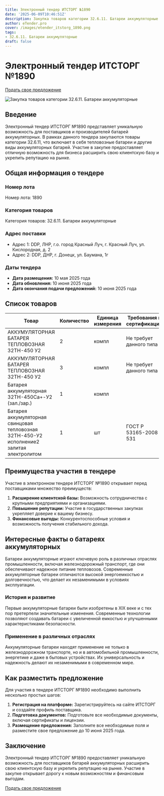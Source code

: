 ```yaml
---
title: Электронный тендер ИТСТОРГ №1890
date: '2025-06-09T10:46:51Z'
description: Закупка товаров категории 32.6.11. Батареи аккумуляторные - Тендер №1890
author: eTender.pro
cover: /images/etender_itstorg_1890.png
tags:
- 32.6.11. Батареи аккумуляторные
draft: false
---
```

# Электронный тендер ИТСТОРГ №1890

[Подать свое предложение](https://itstorg.ru/tender-1890?utm_source=etender)

![Закупка товаров категории 32.6.11. Батареи аккумуляторные](/images/etender_itstorg_1890.png)

## Введение

Электронный тендер ИТСТОРГ №1890 представляет уникальную возможность для поставщиков и производителей батарей аккумуляторных. В рамках данного тендера закупаются товары категории 32.6.11, что включает в себя тепловозные батареи и другие виды аккумуляторных батарей. Участие в закупке предоставляет отличную возможность для бизнеса расширить свою клиентскую базу и укрепить репутацию на рынке.

## Общая информация о тендере

### Номер лота
Номер лота: 1890

### Категория товаров
Категория товаров: 32.6.11. Батареи аккумуляторные

### Адрес поставки
- Адрес 1: DDP, ЛНР, г.о. город Красный Луч, г. Красный Луч, ул. Кислородная, д. 2
- Адрес 2: DDP, ДНР, г. Донецк, ул. Баумана, 1г

### Даты тендера
- **Дата размещения:** 10 мая 2025 года
- **Дата обновления:** 10 июня 2025 года
- **Дата окончания подачи предложений:** 10 июня 2025 года

## Список товаров

| Товар                                                                                 | Количество | Единица измерения | Требования к сертификации | Примечания |
|----------------------------------------------------------------------------------------|------------|-------------------|---------------------------|------------|
| АККУМУЛЯТОРНАЯ БАТАРЕЯ ТЕПЛОВОЗНАЯ 32ТН-450 У2                                       | 2          | компл             | Не требует данного типа    | Нет        |
| АККУМУЛЯТОРНАЯ БАТАРЕЯ ТЕПЛОВОЗНАЯ 32ТН-450 У2                                       | 3          | компл             | Не требует данного типа    | Нет        |
| Батарея аккумуляторная 32ТН-450Са+-У2 (зал./зар.)                                     | 1          | компл             |                           | Нет        |
| Батарея аккумуляторная свинцовая тепловозная 32ТН-450-У2 исполнение2 залитая электролитом | 1          | шт                | ГОСТ Р 53165-2008 - 531    | Нет        |

## Преимущества участия в тендере

Участие в электронном тендере ИТСТОРГ №1890 открывает перед поставщиками множество преимуществ:

1. **Расширение клиентской базы:** Возможность сотрудничества с крупными предприятиями и организациями.
2. **Повышение репутации:** Участие в государственных закупках укрепляет доверие к вашему бизнесу.
3. **Финансовые выгоды:** Конкурентоспособные условия и возможность получения стабильного дохода.

## Интересные факты о батареях аккумуляторных

Батареи аккумуляторные играют ключевую роль в различных отраслях промышленности, включая железнодорожный транспорт, где они обеспечивают надежное питание тепловозов. Современные аккумуляторные батареи отличаются высокой энергоемкостью и долговечностью, что делает их незаменимыми в условиях эксплуатации.

### История и развитие

Первые аккумуляторные батареи были изобретены в XIX веке и с тех пор претерпели значительные изменения. Современные технологии позволяют создавать батареи с увеличенной емкостью и улучшенными характеристиками безопасности.

### Применение в различных отраслях

Аккумуляторные батареи находят применение не только в железнодорожном транспорте, но и в автомобильной промышленности, энергетике и даже в бытовых устройствах. Их универсальность и надежность делают их незаменимыми в современном мире.

## Как разместить предложение

Для участия в тендере ИТСТОРГ №1890 необходимо выполнить несколько простых шагов:

1. **Регистрация на платформе:** Зарегистрируйтесь на сайте ИТСТОРГ и создайте профиль поставщика.
2. **Подготовка документов:** Подготовьте все необходимые документы, включая сертификаты и лицензии.
3. **Размещение предложения:** Заполните все необходимые поля и разместите свое предложение до 10 июня 2025 года.

## Заключение

Электронный тендер ИТСТОРГ №1890 предоставляет уникальную возможность для поставщиков батарей аккумуляторных расширить свою клиентскую базу и укрепить репутацию на рынке. Участие в закупке открывает дорогу к новым возможностям и финансовым выгодам.

[Подать свое предложение](https://itstorg.ru/tender-1890?utm_source=etender)